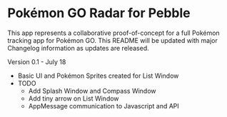 # Pokémon GO Radar for Pebble

This app represents a collaborative proof-of-concept for a full Pokémon tracking app for Pokémon GO. This README will be updated with major Changelog information as updates are released.

Version 0.1 - July 18
* Basic UI and Pokémon Sprites created for List Window
* TODO
  * Add Splash Window and Compass Window
  * Add tiny arrow on List Window
  * AppMessage communication to Javascript and API
